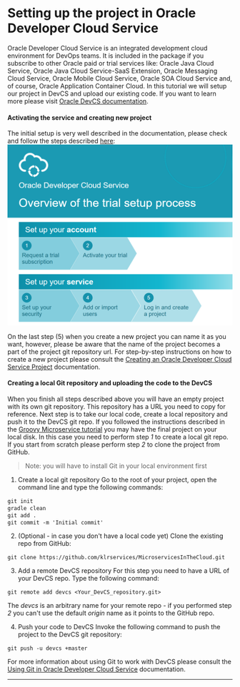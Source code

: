 # Setting up the project in Oracle Developer Cloud Service

Oracle Developer Cloud Service is an integrated development cloud environment for DevOps teams. It is included in the package if you subscribe to other Oracle paid or trial services like: Oracle Java Cloud Service, Oracle Java Cloud Service-SaaS Extension, Oracle Messaging Cloud Service, Oracle Mobile Cloud Service, Oracle SOA Cloud Service and, of course, Oracle Application Container Cloud. In this tutorial we will setup our project in DevCS and upload our existing code. If you want to learn more please visit [Oracle DevCS documentation](http://docs.oracle.com/en/cloud/paas/developer-cloud/index.html).  

#### Activating the service and creating new project

The initial setup is very well described in the documentation, please check and follow the steps described [here](http://www.oracle.com/webfolder/technetwork/tutorials/infographics/devcs_trial_quickview/index.html):
![Oracle DevCS QuickStart page][quickstart_page]

On the last step (5) when you create a new project you can name it as you want, however, please be aware that the name of the project becomes a part of the project git repository url. For step-by-step instructions on how to create a new project please consult the [Creating an Oracle Developer Cloud Service Project](http://www.oracle.com/webfolder/technetwork/tutorials/obe/cloud/developer/CreateProject/CreateProject.html) documentation.

#### Creating a local Git repository and uploading the code to the DevCS

When you finish all steps described above you will have an empty project with its own git repository. This repository has a URL you need to copy for reference. Next step is to take our local code, create a local repository and push it to the DevCS git repo. If you followed the instructions described in the [Groovy Microservice tutorial](https://github.com/klrservices/MicroservicesInTheCloud/blob/master/Groovy%20microservice%20implementation.md) you may have the final project on your local disk. In this case you need to perform step _1_ to create a local git repo. If you start from scratch please perform step _2_ to clone the project from GitHub.

> Note: you will have to install Git in your local environment first

1. Create a local git repository
Go to the root of your project, open the command line and type the following commands:
```
git init
gradle clean
git add .
git commit -m 'Initial commit'
```
2. (Optional - in case you don't have a local code yet) Clone the existing repo from GitHub:

```
git clone https://github.com/klrservices/MicroservicesInTheCloud.git
```
3. Add a remote DevCS repository
For this step you need to have a URL of your DevCS repo. Type the following command:

```
git remote add devcs <Your_DevCS_repository.git>
```
The _devcs_ is an arbitrary name for your remote repo - if you performed step _2_ you can't use the default _origin_ name as it points to the GitHub repo.

4. Push your code to DevCS
Invoke the following command to push the project to the DevCS git repository:

```
git push -u devcs +master
```

For more information about using Git to work with DevCS please consult  the [Using Git in Oracle Developer Cloud Service](http://docs.oracle.com/en/cloud/paas/developer-cloud/csdcs/using-git-oracle-developer-cloud-service.html#GUID-B4C03296-8497-4356-8C74-2031D1FB96FC) documentation.

----
[quickstart_page]: docs/images/devcs_first_steps/quickstart_page.png

